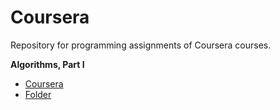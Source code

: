 # Coursera
Repository for programming assignments of Coursera courses. 

**Algorithms, Part I**
- [Coursera](https://www.coursera.org/learn/algorithms-part1/home/welcome)
- [Folder](https://github.com/berendjansen/coursera/tree/main/algorithms-part-1)

